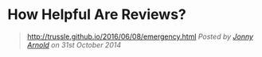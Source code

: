 # How Helpful Are Reviews?
> http://trussle.github.io/2016/06/08/emergency.html
*Posted by [Jonny Arnold](/) on 31st October 2014*